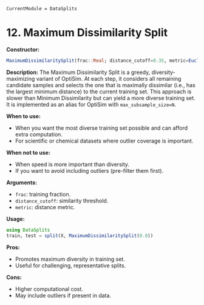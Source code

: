 ```@meta
CurrentModule = DataSplits
```

# 12. Maximum Dissimilarity Split

**Constructor:**

```julia
MaximumDissimilaritySplit(frac::Real; distance_cutoff=0.35, metric=Euclidean())
```

**Description:**
The Maximum Dissimilarity Split is a greedy, diversity-maximizing variant of OptiSim. At each step, it considers all remaining candidate samples and selects the one that is maximally dissimilar (i.e., has the largest minimum distance) to the current training set. This approach is slower than Minimum Dissimilarity but can yield a more diverse training set. It is implemented as an alias for OptiSim with `max_subsample_size=N`.

**When to use:**

- When you want the most diverse training set possible and can afford extra computation.
- For scientific or chemical datasets where outlier coverage is important.

**When not to use:**

- When speed is more important than diversity.
- If you want to avoid including outliers (pre-filter them first).

**Arguments:**

- `frac`: training fraction.
- `distance_cutoff`: similarity threshold.
- `metric`: distance metric.

**Usage:**

```julia
using DataSplits
train, test = split(X, MaximumDissimilaritySplit(0.8))
```

**Pros:**

- Promotes maximum diversity in training set.
- Useful for challenging, representative splits.

**Cons:**

- Higher computational cost.
- May include outliers if present in data.

